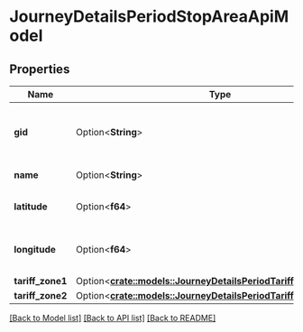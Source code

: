 # JourneyDetailsPeriodStopAreaApiModel

## Properties

Name | Type | Description | Notes
------------ | ------------- | ------------- | -------------
**gid** | Option<**String**> | The 16-digit Västtrafik gid of the stop area. | [optional]
**name** | Option<**String**> | The stop area name. | [optional]
**latitude** | Option<**f64**> | The latitude of the stop point. | [optional]
**longitude** | Option<**f64**> | The longitude of the stop point. | [optional]
**tariff_zone1** | Option<[**crate::models::JourneyDetailsPeriodTariffZoneApiModel**](VT.ApiPlaneraResa.Web.V4.Models.JourneyDetails.TariffZoneApiModel.md)> |  | [optional]
**tariff_zone2** | Option<[**crate::models::JourneyDetailsPeriodTariffZoneApiModel**](VT.ApiPlaneraResa.Web.V4.Models.JourneyDetails.TariffZoneApiModel.md)> |  | [optional]

[[Back to Model list]](../README.md#documentation-for-models) [[Back to API list]](../README.md#documentation-for-api-endpoints) [[Back to README]](../README.md)


